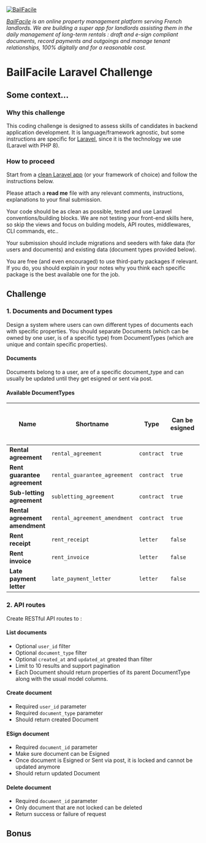 
[![BailFacile](https://www.bailfacile.fr/img/logo_email.png)](https://www.bailfacile.fr)

*[BailFacile](https://www.bailfacile.fr) is an online property management platform serving French landlords. We are building a super app for landlords assisting them in the daily management of long-term rentals : draft and e-sign compliant documents, record payments and outgoings and manage tenant relationships, 100% digitally and for a reasonable cost.*
# BailFacile Laravel Challenge
## Some context...
### Why this challenge

This coding challenge is designed to assess skills of candidates in backend application development. It is language/framework agnostic, but some instructions are specific for [Laravel](https://www.laravel.com), since it is the technology we use (Laravel with PHP 8).

### How to proceed

Start from a [clean Laravel app](https://laravel.com/docs/8.x/installation) (or your framework of choice) and follow the instructions below.

Please attach a **read me** file with any relevant comments, instructions, explanations to your final submission.

Your code should be as clean as possible, tested and use Laravel conventions/building blocks. We are not testing your front-end skills here, so skip the views and focus on bulding models, API routes, middlewares, CLI commands, etc..

Your submission should include migrations and seeders with fake data (for users and documents) and existing data (document types provided below).

You are free (and even encouraged) to use third-party packages if relevant. If you do, you should explain in your notes why you think each specific package is the best available one for the job.

## Challenge

### 1. Documents and Document types

Design a system where users can own different types of documents each with specific properties. 
You should separate Documents (which can be owned by one user, is of a specific type) from DocumentTypes (which are unique and contain specific properties).

#### Documents

Documents belong to a user, are of a specific document_type and can usually be updated until they get esigned or sent via post.

#### Available DocumentTypes
  
| Name | Shortname | Type | Can be esigned | Can be sent via email | Can be sent via post | Can be updated
|--|--|--|--|--|--|--|
| **Rental agreement** | `rental_agreement` | `contract` | `true` | `true` | `false` | `true`
| **Rent guarantee agreement** | `rental_guarantee_agreement` | `contract` | `true` | `true` | `false` | `true`
| **Sub-letting agreement** | `subletting_agreement` | `contract` | `true` | `true` | `false` | `true`
| **Rental agreement amendment**| `rental_agreement_amendment` | `contract` | `true` | `true` | `false` | `true`
| **Rent receipt** | `rent_receipt` | `letter` | `false` | `true` | `true` | `true`
| **Rent invoice** | `rent_invoice` | `letter` | `false` | `true` | `true` | `true`
| **Late payment letter** | `late_payment_letter` | `letter` | `false` | `true` | `true` | `true`

### 2. API routes

Create RESTful API routes to :

#### **List documents**
- Optional `user_id` filter
- Optional `document_type` filter
- Optional `created_at` and `updated_at` greated than filter
- Limit to 10 results and support pagination
- Each Document should return properties of its parent DocumentType along with the usual model columns.

#### **Create document**
- Required `user_id` parameter
- Required `document_type` parameter
- Should return created Document

#### **ESign document**
- Required `document_id` parameter
- Make sure document can be Esigned
- Once document is Esigned or Sent via post, it is locked and cannot be updated anymore
- Should return updated Document

#### **Delete document**
- Required `document_id` parameter
- Only document that are not locked can be deleted
- Return success or failure of request

## Bonus